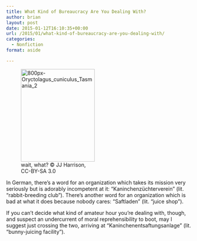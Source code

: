 ```yaml
---
title: What Kind of Bureaucracy Are You Dealing With?
author: brian
layout: post
date: 2015-01-12T16:10:35+00:00
url: /2015/01/what-kind-of-bureaucracy-are-you-dealing-with/
categories:
  - Nonfiction
format: aside

---
```

<figure id="attachment_1269" style="width: 200px" class="wp-caption alignleft"><img class="wp-image-1269" src="https://trammell.ch/wp-content/uploads/2015/01/800px-Oryctolagus_cuniculus_Tasmania_2-384x480.jpg" alt="800px-Oryctolagus_cuniculus_Tasmania_2" width="200" height="250" srcset="https://trammell.ch/wp-content/uploads/2015/01/800px-Oryctolagus_cuniculus_Tasmania_2-384x480.jpg 384w, https://trammell.ch/wp-content/uploads/2015/01/800px-Oryctolagus_cuniculus_Tasmania_2.jpg 800w" sizes="(max-width: 200px) 100vw, 200px" /><figcaption class="wp-caption-text">wait, what? © JJ Harrison, CC-BY-SA 3.0</figcaption></figure> 

In German, there&#8217;s a word for an organization which takes its mission very seriously but is adorably incompetent at it: &#8220;Kaninchenzüchterverein&#8221; (lit. &#8220;rabbit-breeding club&#8221;). There&#8217;s another word for an organization which is bad at what it does because nobody cares: &#8220;Saftladen&#8221; (lit. &#8220;juice shop&#8221;).

If you can&#8217;t decide what kind of amateur hour you&#8217;re dealing with, though, and suspect an undercurrent of moral reprehensibility to boot, may I suggest just crossing the two, arriving at &#8220;Kaninchenentsaftungsanlage&#8221; (lit. &#8220;bunny-juicing facility&#8221;).